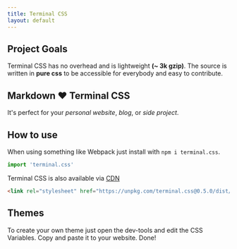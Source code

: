 ```yaml
---
title: Terminal CSS
layout: default
---
```


## Project Goals

Terminal CSS has no overhead and is lightweight **(~ 3k gzip)**. 
The source is written in **pure css** to be accessible for everybody and easy to contribute.

## Markdown ❤️ Terminal CSS 

It's perfect for your *personal website*, *blog*, or *side project*.

## How to use

When using something like Webpack just install with `npm i terminal.css`.

```js
import 'terminal.css'
```

Terminal CSS is also available via [CDN](https://unpkg.com/terminal.css@0.5.0/dist/terminal.min.css)

```html
<link rel="stylesheet" href="https://unpkg.com/terminal.css@0.5.0/dist/terminal.min.css" />
```

## Themes

To create your own theme just open the dev-tools and edit the CSS Variables. Copy and paste it to your website. Done!